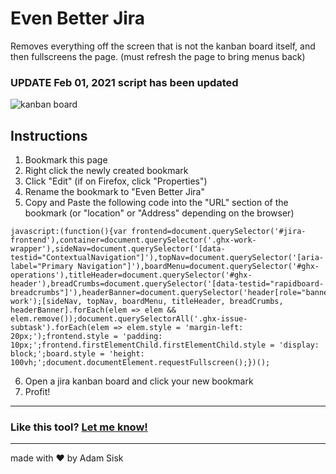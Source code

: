 # Even Better Jira
Removes everything off the screen that is not the kanban board itself, and then fullscreens the page. (must refresh the page to bring menus back)

### **UPDATE** Feb 01, 2021 script has been updated

![kanban board](https://user-images.githubusercontent.com/39921371/100749175-ee927f80-33a9-11eb-91a3-9058e2fa9d39.png)


## Instructions
1. Bookmark this page
2. Right click the newly created bookmark
3. Click "Edit" (if on Firefox, click "Properties")
4. Rename the bookmark to "Even Better Jira"
5. Copy and Paste the following code into the "URL" section of the bookmark (or "location" or "Address" depending on the browser)
```
javascript:(function(){var frontend=document.querySelector('#jira-frontend'),container=document.querySelector('.ghx-work-wrapper'),sideNav=document.querySelector('[data-testid="ContextualNavigation"]'),topNav=document.querySelector('[aria-label="Primary Navigation"]'),boardMenu=document.querySelector('#ghx-operations'),titleHeader=document.querySelector('#ghx-header'),breadCrumbs=document.querySelector('[data-testid="rapidboard-breadcrumbs"]'),headerBanner=document.querySelector('header[role="banner"]').parentNode.parentNode,board=document.querySelector('#ghx-work');[sideNav, topNav, boardMenu, titleHeader, breadCrumbs, headerBanner].forEach(elem => elem && elem.remove());document.querySelectorAll('.ghx-issue-subtask').forEach(elem => elem.style = 'margin-left: 20px;');frontend.style = 'padding: 10px;';frontend.firstElementChild.firstElementChild.style = 'display: block;';board.style = 'height: 100vh;';document.documentElement.requestFullscreen();})();

```
6. Open a jira kanban board and click your new bookmark
7. Profit!

---
### Like this tool? [Let me know!](mailto:sisk@hey.com?subject=Hey%20I%20really%20like%20Even%20Better%20Jira!)
---
made with ♥️ by Adam Sisk

